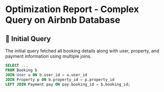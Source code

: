 # Optimization Report - Complex Query on Airbnb Database

## 🧪 Initial Query
The initial query fetched all booking details along with user, property, and payment information using multiple joins.

```sql
SELECT ...
FROM Booking b
JOIN User u ON b.user_id = u.user_id
JOIN Property p ON b.property_id = p.property_id
LEFT JOIN Payment pay ON pay.booking_id = b.booking_id;
